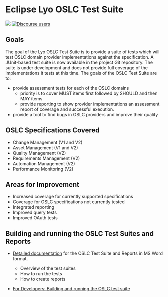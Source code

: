 # Eclipse Lyo OSLC Test Suite

[![](https://img.shields.io/badge/project-Eclipse%20Lyo-blue?color=418eeb)](https://github.com/eclipse/lyo)
[![Discourse users](https://img.shields.io/discourse/users?color=28bd84&server=https%3A%2F%2Fforum.open-services.net%2F)](https://forum.open-services.net/)


## Goals

The goal of the Lyo OSLC Test Suite is to provide a suite of tests which
will test OSLC domain provider implementations against the
specification. A JUnit-based test suite is now available in the project
Git repository. The suite is under development and does not provide full
coverage of the implementations it tests at this time. The goals of the
OSLC Test Suite are to:

-   provide assessment tests for each of the OSLC domains
    -   priority is to cover MUST items first followed by SHOULD and
        then MAY items
    -   provide reporting to show provider implementations an assessment
        report of coverage and successful execution.
-   provide a tool to find bugs in OSLC providers and improve their
    quality

## OSLC Specifications Covered

-   Change Management (V1 and V2)
-   Asset Management (V1 and V2)
-   Quality Management (V2)
-   Requirements Management (V2)
-   Automation Management (V2)
-   Performance Monitoring (V2)

## Areas for Improvement

-   Increased coverage for currently supported specifications
-   Coverage for OSLC specifications not currently tested
-   Integrated reporting
-   Improved query tests
-   Improved OAuth tests

## Building and running the OSLC Test Suites and Reports

- [Detailed documentation](https://github.com/eclipse/lyo.testsuite/blob/master/org.eclipse.lyo.testsuite.server/assessment/documentation/HowToRunOSLCProviderTestsAndGenerateAssessmentReport.doc) for the OSLC Test Suite and Reports in MS Word format.
    - Overview of the test suites
    - How to run the tests
    - How to create reports

- [For Developers: Building and running the OSLC test suite](https://wiki.eclipse.org/Lyo/BuildTestSuite)
